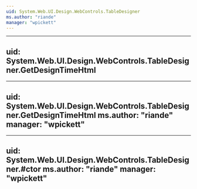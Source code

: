```yaml
---
uid: System.Web.UI.Design.WebControls.TableDesigner
ms.author: "riande"
manager: "wpickett"
---
```


---
uid: System.Web.UI.Design.WebControls.TableDesigner.GetDesignTimeHtml
---

---
uid: System.Web.UI.Design.WebControls.TableDesigner.GetDesignTimeHtml
ms.author: "riande"
manager: "wpickett"
---

---
uid: System.Web.UI.Design.WebControls.TableDesigner.#ctor
ms.author: "riande"
manager: "wpickett"
---
